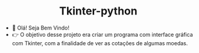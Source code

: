 ## <h1 align="center">Tkinter-python

- 👋 Olá! Seja Bem Vindo!
- 👉 O objetivo desse projeto era criar um programa com interface gráfica com Tkinter, com a finalidade de ver as cotações de algumas moedas. 
  
